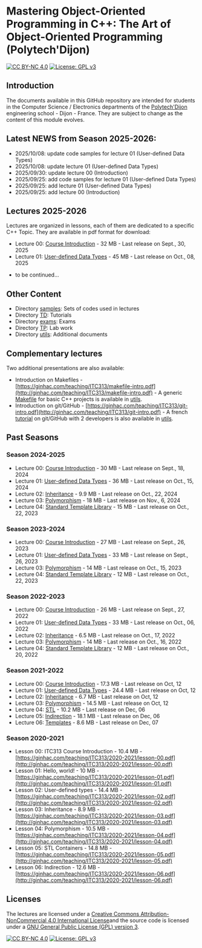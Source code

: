 # Mastering Object-Oriented Programming in C++:  The Art of Object-Oriented Programming (Polytech'Dijon)

[![CC BY-NC 4.0][cc-by-nc-shield]][cc-by-nc]
[![License: GPL v3][gpl-3-shield]][gpl-3]

## Introduction

The documents available in this GitHub repository are intended for students in the Computer Science / Electronics departments
of the [Polytech'Dijon](https://polytech.ube.fr/) engineering school - Dijon - France.
They are subject to change as the content of this module evolves.

## Latest NEWS from Season 2025-2026:

<!--
* 2024/11/20: add lecture 04 (STL) and code samples
* 2024/11/06: add lecture 03 (Polymorphism) and code samples
* 2024/10/22: add lecture 02 (Inheritance) and code samples
* 2024/10/15: update code samples for lecture 01 (User-defined Data Types)
* 2024/10/03: add TD1 (Tutorials) for lecture 01 (User-defined Data Types)
* 2024/10/02: update code samples for lecture 01 (User-defined Data Types)
-->
* 2025/10/08: update code samples for lecture 01 (User-defined Data Types)
* 2025/10/08: update lecture 01 (User-defined Data Types)
* 2025/09/30: update lecture 00 (Introduction)
* 2025/09/25: add code samples for lecture 01 (User-defined Data Types)
* 2025/09/25: add lecture 01 (User-defined Data Types)
* 2025/09/25: add lecture 00 (Introduction)


## Lectures 2025-2026
Lectures are organized in lessons, each of them are dedicated to a specific C++ Topic. They are available in pdf format for download:

* Lecture 00: [Course Introduction](https://ginhac.com/ITC313/00-intro.pdf) - 32 MB - Last release on Sept., 30, 2025
* Lecture 01: [User-defined Data Types](https://ginhac.com/ITC313/01-usertypes.pdf) - 45 MB - Last release on Oct., 08, 2025
<!--
* Lecture 02: [Inheritance](https://ginhac.com/ITC313/02-inheritance.pdf) - 9.9 MB - Last release on Oct., 22, 2024
* Lecture 03: [Polymorphism](https://ginhac.com/ITC313/03-polymorphism.pdf) - 18 MB - Last release on Nov., 6, 2024
* Lecture 04: [Standard Template Library](https://ginhac.com/ITC313/04-stl.pdf) - 15 MB - Last release on Oct., 22, 2023
-->
* to be continued...

## Other Content
* Directory [samples](samples): Sets of codes used in lectures
* Directory [TD](TD): Tutorials
* Directory [exams](exams): Exams
* Directory [TP](TP): Lab work
* Directory [utils](utils): Additional documents

## Complementary lectures
Two additional presentations are also available:

* Introduction on Makefiles - [https://ginhac.com/teaching/ITC313/makefile-intro.pdf](http://ginhac.com/teaching/ITC313/makefile-intro.pdf) - A generic [Makefile](utils/Makefile) for basic C++ projects is available in [utils](utils).
* Introduction on git/GitHub - [https://ginhac.com/teaching/ITC313/git-intro.pdf](http://ginhac.com/teaching/ITC313/git-intro.pdf) - A french [tutorial](utils/github.md) on git/GitHub with 2 developers is also available in [utils](utils).


## Past Seasons

### Season 2024-2025
* Lecture 00: [Course Introduction](https://ginhac.com/teaching/ITC313/2024-2025/00-intro.pdf) - 30 MB - Last release on Sept., 18, 2024
* Lecture 01: [User-defined Data Types](https://ginhac.com/ITC313/01-usertypes.pdf) - 36 MB - Last release on Oct., 15, 2024
* Lecture 02: [Inheritance](https://ginhac.com/teaching/ITC313/2024-2025/02-inheritance.pdf) - 9.9 MB - Last release on Oct., 22, 2024
* Lecture 03: [Polymorphism](https://ginhac.com/teaching/ITC313/2024-2025/03-polymorphism.pdf) - 18 MB - Last release on Nov., 6, 2024
* Lecture 04: [Standard Template Library](https://ginhac.com/teaching/ITC313/2024-2025/04-stl.pdf) - 15 MB - Last release on Oct., 22, 2023

### Season 2023-2024
* Lecture 00: [Course Introduction](https://ginhac.com/teaching/ITC313/2023-2024/00-introduction.pdf) - 27 MB - Last release on Sept., 26, 2023
* Lecture 01: [User-defined Data Types](https://ginhac.com/teaching/ITC313/2023-2024/01-usertypes.pdf) - 33 MB - Last release on Sept., 26, 2023
* Lecture 03: [Polymorphism](https://ginhac.com/teaching/ITC313/2023-2024/03-polymorphism.pdf) - 14 MB - Last release on Oct., 15, 2023
* Lecture 04: [Standard Template Library](https://ginhac.com/teaching/ITC313/2023-2024/04-stl.pdf) - 12 MB - Last release on Oct., 22, 2023

### Season 2022-2023
* Lecture 00: [Course Introduction](https://ginhac.com/teaching/ITC313/2022-2023/00-introduction.pdf) - 26 MB - Last release on Sept., 27, 2022
* Lecture 01: [User-defined Data Types](https://ginhac.com/teaching/ITC313/2022-2023/01-usertypes.pdf) - 33 MB - Last release on Oct., 06, 2022
* Lecture 02: [Inheritance](https://ginhac.com/teaching/ITC313/2022-2023/02-inheritance.pdf) - 6.5 MB - Last release on Oct., 17, 2022
* Lecture 03: [Polymorphism](https://ginhac.com/teaching/ITC313/2022-2023/03-polymorphism.pdf) - 14 MB - Last release on Oct., 16, 2022
* Lecture 04: [Standard Template Library](https://ginhac.com/teaching/ITC313/2022-2023/04-stl.pdf) - 12 MB - Last release on Oct., 20, 2022

### Season 2021-2022

* Lecture 00: [Course Introduction](https://ginhac.com/teaching/ITC313/2021-2022/00-introduction.pdf) - 17.3 MB - Last release on Oct, 12
* Lecture 01: [User-defined Data Types](https://ginhac.com/teaching/ITC313/2021-2022/01-usertypes.pdf) - 24.4 MB - Last release on Oct, 12
* Lecture 02: [Inheritance](https://ginhac.com/teaching/ITC313/2021-2022/02-inheritance.pdf) - 6.7 MB - Last release on Oct, 12
* Lecture 03: [Polymorphism](https://ginhac.com/teaching/ITC313/2021-2022/03-polymorphism.pdf) - 14.5 MB - Last release on Oct, 12
* Lecture 04: [STL](https://ginhac.com/teaching/ITC313/2021-2022/04-stl.pdf) - 10.2 MB - Last release on Dec, 06
* Lecture 05: [Indirection](https://ginhac.com/teaching/ITC313/2021-2022/05-indirection.pdf) - 18.1 MB - Last release on Dec, 06
* Lecture 06: [Templates](https://ginhac.com/teaching/ITC313/2021-2022/06-templates.pdf) - 8.6 MB - Last release on Dec, 07


### Season 2020-2021
* Lesson 00: ITC313 Course Introduction - 10.4 MB - [https://ginhac.com/teaching/ITC313/2020-2021/lesson-00.pdf](http://ginhac.com/teaching/ITC313/2020-2021/lesson-00.pdf)
* Lesson 01: Hello, world! - 10 MB - [https://ginhac.com/teaching/ITC313/2020-2021/lesson-01.pdf](http://ginhac.com/teaching/ITC313/2020-2021/lesson-01.pdf)
* Lesson 02: User-defined types - 14.4 MB - [https://ginhac.com/teaching/ITC313/2020-2021/lesson-02.pdf](http://ginhac.com/teaching/ITC313/2020-2021/lesson-02.pdf)
* Lesson 03: Inheritance - 8.9 MB - [https://ginhac.com/teaching/ITC313/2020-2021/lesson-03.pdf](http://ginhac.com/teaching/ITC313/2020-2021/lesson-03.pdf)
* Lesson 04: Polymorphism - 10.5 MB - [https://ginhac.com/teaching/ITC313/2020-2021/lesson-04.pdf](http://ginhac.com/teaching/ITC313/2020-2021/lesson-04.pdf)
* Lesson 05: STL Containers - 14.8 MB - [https://ginhac.com/teaching/ITC313/2020-2021/lesson-05.pdf](http://ginhac.com/teaching/ITC313/2020-2021/lesson-05.pdf)
* Lesson 06: Indirection - 12.6 MB - [https://ginhac.com/teaching/ITC313/2020-2021/lesson-06.pdf](http://ginhac.com/teaching/ITC313/2020-2021/lesson-06.pdf)

## Licenses

The lectures are licensed under a
[Creative Commons Attribution-NonCommercial 4.0 International License][cc-by-nc]and the source code is licensed under a [GNU General Public License (GPL) version 3][gpl-3].


[![CC BY-NC 4.0][cc-by-nc-image]][cc-by-nc]
[![License: GPL v3][gpl-3-image]][gpl-3]

[cc-by-nc]: http://creativecommons.org/licenses/by-nc/4.0/
[cc-by-nc-image]: https://licensebuttons.net/l/by-nc/4.0/88x31.png
[cc-by-nc-shield]: https://img.shields.io/badge/License-CC%20BY--NC%204.0-lightgrey.svg

[gpl-3]: https://www.gnu.org/licenses/gpl-3.0
[gpl-3-shield]: https://img.shields.io/badge/License-GPLv3-blue.svg
[gpl-3-image]: https://www.gnu.org/graphics/gplv3-or-later-sm.png
